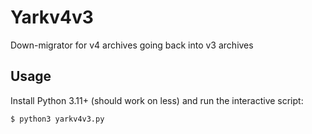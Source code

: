 # Yarkv4v3

Down-migrator for v4 archives going back into v3 archives

## Usage

Install Python 3.11+ (should work on less) and run the interactive script:

```shell
$ python3 yarkv4v3.py
```
